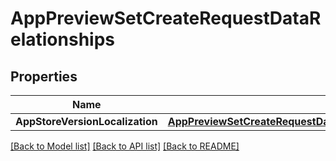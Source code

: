 # AppPreviewSetCreateRequestDataRelationships

## Properties

Name | Type | Description | Notes
------------ | ------------- | ------------- | -------------
**AppStoreVersionLocalization** | [**AppPreviewSetCreateRequestDataRelationshipsAppStoreVersionLocalization**](AppPreviewSetCreateRequest_data_relationships_appStoreVersionLocalization.md) |  | 

[[Back to Model list]](../README.md#documentation-for-models) [[Back to API list]](../README.md#documentation-for-api-endpoints) [[Back to README]](../README.md)


